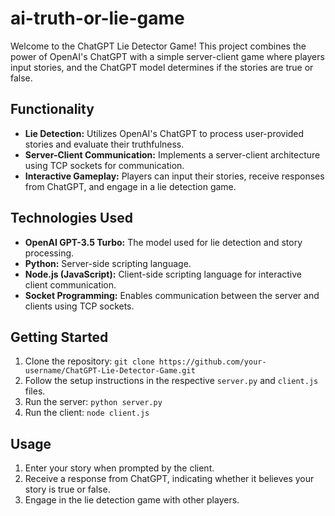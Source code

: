 # ai-truth-or-lie-game

Welcome to the ChatGPT Lie Detector Game! This project combines the power of OpenAI's ChatGPT with a simple server-client game where players input stories, and the ChatGPT model determines if the stories are true or false.

## Functionality

- **Lie Detection:** Utilizes OpenAI's ChatGPT to process user-provided stories and evaluate their truthfulness.
- **Server-Client Communication:** Implements a server-client architecture using TCP sockets for communication.
- **Interactive Gameplay:** Players can input their stories, receive responses from ChatGPT, and engage in a lie detection game.

## Technologies Used

- **OpenAI GPT-3.5 Turbo:** The model used for lie detection and story processing.
- **Python:** Server-side scripting language.
- **Node.js (JavaScript):** Client-side scripting language for interactive client communication.
- **Socket Programming:** Enables communication between the server and clients using TCP sockets.

## Getting Started

1. Clone the repository: `git clone https://github.com/your-username/ChatGPT-Lie-Detector-Game.git`
2. Follow the setup instructions in the respective `server.py` and `client.js` files.
3. Run the server: `python server.py`
4. Run the client: `node client.js`

## Usage

1. Enter your story when prompted by the client.
2. Receive a response from ChatGPT, indicating whether it believes your story is true or false.
3. Engage in the lie detection game with other players.
